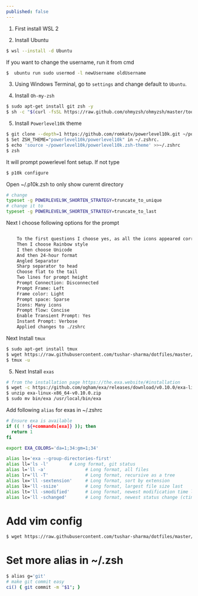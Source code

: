 ```yaml
---
published: false
---
```

1. First install WSL 2 

2. Install Ubuntu

```bash
$ wsl --install -d Ubuntu
```

If you want to change the username, run it from cmd

```bash
$  ubuntu run sudo usermod -l newUsername oldUsername
```

3. Using Windows Terminal, go to `settings` and change default to `Ubuntu`.

4. Install `Oh-my-zsh`

```bash
$ sudo apt-get install git zsh -y
$ sh -c "$(curl -fsSL https://raw.github.com/ohmyzsh/ohmyzsh/master/tools/install.sh)"

```
5. Install `Powerlevel10k` theme

```bash
$ git clone --depth=1 https://github.com/romkatv/powerlevel10k.git ~/powerlevel10k
$ Set ZSH_THEME="powerlevel10k/powerlevel10k" in ~/.zshrc.
$ echo 'source ~/powerlevel10k/powerlevel10k.zsh-theme' >>~/.zshrc
$ zsh 
```

It will prompt powerlevel font setup. If not type

```bash
$ p10k configure
```

Open ~/.p10k.zsh to only show curernt directory

```bash
# change 
typeset -g POWERLEVEL9K_SHORTEN_STRATEGY=truncate_to_unique
# change it to 
typeset -g POWERLEVEL9K_SHORTEN_STRATEGY=truncate_to_last
```

Next I choose following options for the prompt

```bash

    To the first questions I choose yes, as all the icons appeared correctly.
    Then I choose Rainbow style 
    I then choose Unicode
    And then 24-hour format
    Angled Separator
    Sharp separator to head
    Choose flat to the tail
    Two lines for prompt height
    Prompt Connection: Disconnected
    Prompt Frame: Left
    Frame color: Light
    Prompt space: Sparse
    Icons: Many icons 
    Prompt flow: Concise 
    Enable Transient Prompt: Yes 
    Instant Prompt: Verbose
    Applied changes to ./zshrc
```

Next Install `tmux`

```bash
$ sudo apt-get install tmux 
$ wget https://raw.githubusercontent.com/tushar-sharma/dotfiles/master/.tmux.conf
$ tmux -u
```

5. Next Install `exas` 

```bash
# from the installation page https://the.exa.website/#installation
$ wget -c https://github.com/ogham/exa/releases/download/v0.10.0/exa-linux-x86_64-v0.10.0.zip
$ unzip exa-linux-x86_64-v0.10.0.zip
$ sudo mv bin/exa /usr/local/bin/exa
```

Add following `alias` for exas in ~/.zshrc

```bash
# Ensure exa is available
if (( ! ${+commands[exa]} )); then
  return 1
fi

export EXA_COLORS='da=1;34:gm=1;34'

alias ls='exa --group-directories-first'
alias ll='ls -l'        # Long format, git status
alias l='ll -a'               # Long format, all files
alias lr='ll -T'              # Long format, recursive as a tree
alias lx='ll -sextension'     # Long format, sort by extension
alias lk='ll -ssize'          # Long format, largest file size last
alias lt='ll -smodified'      # Long format, newest modification time last
alias lc='ll -schanged'       # Long format, newest status change (ctime) last
```
# Add vim config

```bash
$ wget https://raw.githubusercontent.com/tushar-sharma/dotfiles/master/.vimrc
```

# Set more alias in ~/.zsh 

```bash
$ alias g='git'
# make git commit easy
ci() { git commit -m "$1"; }

```

